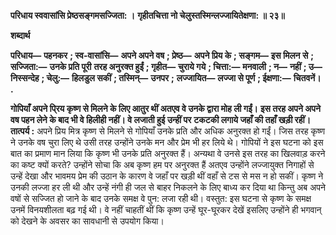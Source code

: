 **परिधाय स्ववासांसि प्रेष्ठसङ्गमसज्जिता: ।** **गृहीतचित्ता नो चेलुस्तस्मिन्लज्जायितेक्षणा: ॥ २३॥** 

**शब्दार्थ** 

**परिधाय—** **पहनकर** **; स्व-वासांसि—** **अपने अपने वष** **; प्रेष्ठ—** **अपने प्रिय के** **; सङ्गम—** **इस मिलन से** **; सज्जिता:—** **उनके प्रति पूरी** **तरह अनुरक्त हुईं** **; गृहीत—** **चुराये गये** **; चित्ता:—** **मनवाली** **; न—** **नहीं** **; उ—** **निस्सन्देह** **; चेलु:—** **हिलडुल सकीं** **; तस्मिन्—** **उनपर** **;** **लज्जायित—** **लज्जा से पूर्ण** **; ईक्षणा:—** **चितवनें।** **.** 

**गोपियाँ अपने पि्रय कृष्ण से मिलने के लिए आतुर थीं अतएव वे उनके द्वारा मोह ली गईं।** **इस तरह अपने अपने वष पहन लेने के बाद भी वे हिलीही नहीं। वे लजाती हुई उन्हीं पर** **टकटकी लगाये जहाँ की तहाँ खड़ी रहीं।** **तात्पर्य :** अपने प्रिय मित्र कृष्ण से मिलने से गोपियाँ उनके प्रति और अधिक अनुरक्त हो गईं। जिस तरह कृष्ण ने उनके वष चुरा लिए थे उसी तरह उन्होंने उनके मन और प्रेम भी हर लिये थे। गोपियों ने इस घटना को इस बात का प्रमाण मान लिया कि कृष्ण भी उनके प्रति अनुरक्त हैं। अन्यथा वे उनसे इस तरह का खिलवाड़ करने का कष्ट क्यों करते? उन्होंने सोचा कि अब कृष्ण हम पर अनुरक्त हैं अतएव उन्होंने लज्जायुक्त निगाहों से उन्हें देखा और भावमय प्रेम की उठान के कारण वे जहाँ पर खड़ी थीं वहाँ से टस से मस न हो सकीं। कृष्ण ने उनकी लज्जा हर ली थी और उन्हें नंगी ही जल से बाहर निकलने के लिए बाध्य कर दिया था किन्तु अब अपने वषों से सज्जित हो जाने के बाद उनके समक्ष वे पुन: लजा रही थी। वस्तुत: इस घटना से कृष्ण के समक्ष उनमें विनयशीलता बढ़ गई थी। वे नहीं चाहतीं थीं कि कृष्ण उन्हें घूर-घूरकर देखें इसलिए उन्होंने ही भगवान् को देखने के अवसर का सावधानी से उपयोग किया।  